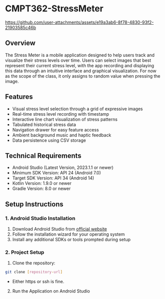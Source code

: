 # CMPT362-StressMeter
https://github.com/user-attachments/assets/e19a3ab6-8f78-4830-93f2-21903585c46b
## Overview
The Stress Meter is a mobile application designed to help users track and visualize their stress levels over time. Users can select images that best represent their current stress level, with the app recording and displaying this data through an intuitive interface and graphical visualization. For now as the scope of the class, it only assigns to random value when pressing the image.
## Features
- Visual stress level selection through a grid of expressive images
- Real-time stress level recording with timestamp
- Interactive line chart visualization of stress patterns
- Tabulated historical stress data
- Navigation drawer for easy feature access
- Ambient background music and haptic feedback
- Data persistence using CSV storage
## Technical Requirements
- Android Studio (Latest Version, 2023.1.1 or newer)
- Minimum SDK Version: API 24 (Android 7.0)
- Target SDK Version: API 34 (Android 14)
- Kotlin Version: 1.9.0 or newer
- Gradle Version: 8.0 or newer
## Setup Instructions
### 1. Android Studio Installation
1. Download Android Studio from [official website](https://developer.android.com/studio)
2. Follow the installation wizard for your operating system
3. Install any additional SDKs or tools prompted during setup
### 2. Project Setup
1. Clone the repository:
```bash
git clone [repository-url]
```
- Either https or ssh is fine.
2. Run the Application on Android Studio
